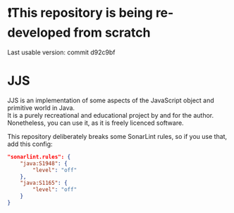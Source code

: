 # ❗This repository is being re-developed from scratch
Last usable version: commit d92c9bf

# JJS

JJS is an implementation of some aspects of the JavaScript object and primitive world in Java.  
It is a purely recreational and educational project by and for the author.  
Nonetheless, you can use it, as it is freely licenced software.

This repository deliberately breaks some SonarLint rules, so if you use that, add this config:
```json
"sonarlint.rules": {
    "java:S1948": {
        "level": "off"
    },
    "java:S1165": {
        "level": "off"
    }
}
```
